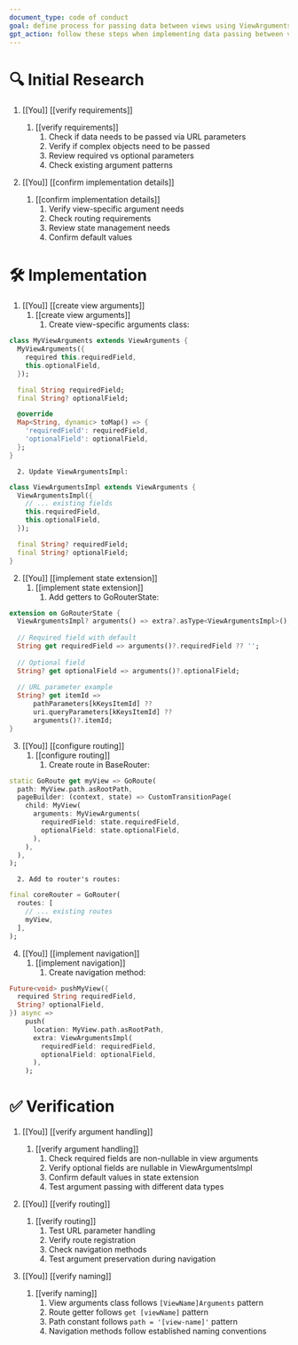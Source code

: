 ```yaml
---
document_type: code of conduct
goal: define process for passing data between views using ViewArguments and routing
gpt_action: follow these steps when implementing data passing between views
---
```


# 🔍 Initial Research

1. [[You]] [[verify requirements]]
   1. [[verify requirements]]
      1. Check if data needs to be passed via URL parameters
      2. Verify if complex objects need to be passed
      3. Review required vs optional parameters
      4. Check existing argument patterns

2. [[You]] [[confirm implementation details]]
   1. [[confirm implementation details]]
      1. Verify view-specific argument needs
      2. Check routing requirements
      3. Review state management needs
      4. Confirm default values

# 🛠️ Implementation

1. [[You]] [[create view arguments]]
   1. [[create view arguments]]
      1. Create view-specific arguments class:
```dart
class MyViewArguments extends ViewArguments {
  MyViewArguments({
    required this.requiredField,
    this.optionalField,
  });

  final String requiredField;
  final String? optionalField;

  @override
  Map<String, dynamic> toMap() => {
    'requiredField': requiredField,
    'optionalField': optionalField,
  };
}
```
      2. Update ViewArgumentsImpl:
```dart
class ViewArgumentsImpl extends ViewArguments {
  ViewArgumentsImpl({
    // ... existing fields
    this.requiredField,
    this.optionalField,
  });

  final String? requiredField;
  final String? optionalField;
}
```

2. [[You]] [[implement state extension]]
   1. [[implement state extension]]
      1. Add getters to GoRouterState:
```dart
extension on GoRouterState {
  ViewArgumentsImpl? arguments() => extra?.asType<ViewArgumentsImpl>();
  
  // Required field with default
  String get requiredField => arguments()?.requiredField ?? '';
  
  // Optional field
  String? get optionalField => arguments()?.optionalField;
  
  // URL parameter example
  String? get itemId => 
      pathParameters[kKeysItemId] ?? 
      uri.queryParameters[kKeysItemId] ?? 
      arguments()?.itemId;
}
```

3. [[You]] [[configure routing]]
   1. [[configure routing]]
      1. Create route in BaseRouter:
```dart
static GoRoute get myView => GoRoute(
  path: MyView.path.asRootPath,
  pageBuilder: (context, state) => CustomTransitionPage(
    child: MyView(
      arguments: MyViewArguments(
        requiredField: state.requiredField,
        optionalField: state.optionalField,
      ),
    ),
  ),
);
```
      2. Add to router's routes:
```dart
final coreRouter = GoRouter(
  routes: [
    // ... existing routes
    myView,
  ],
);
```

4. [[You]] [[implement navigation]]
   1. [[implement navigation]]
      1. Create navigation method:
```dart
Future<void> pushMyView({
  required String requiredField,
  String? optionalField,
}) async =>
    push(
      location: MyView.path.asRootPath,
      extra: ViewArgumentsImpl(
        requiredField: requiredField,
        optionalField: optionalField,
      ),
    );
```

# ✅ Verification

1. [[You]] [[verify argument handling]]
   1. [[verify argument handling]]
      1. Check required fields are non-nullable in view arguments
      2. Verify optional fields are nullable in ViewArgumentsImpl
      3. Confirm default values in state extension
      4. Test argument passing with different data types

2. [[You]] [[verify routing]]
   1. [[verify routing]]
      1. Test URL parameter handling
      2. Verify route registration
      3. Check navigation methods
      4. Test argument preservation during navigation

3. [[You]] [[verify naming]]
   1. [[verify naming]]
      1. View arguments class follows `[ViewName]Arguments` pattern
      2. Route getter follows `get [viewName]` pattern
      3. Path constant follows `path = '[view-name]'` pattern
      4. Navigation methods follow established naming conventions 
